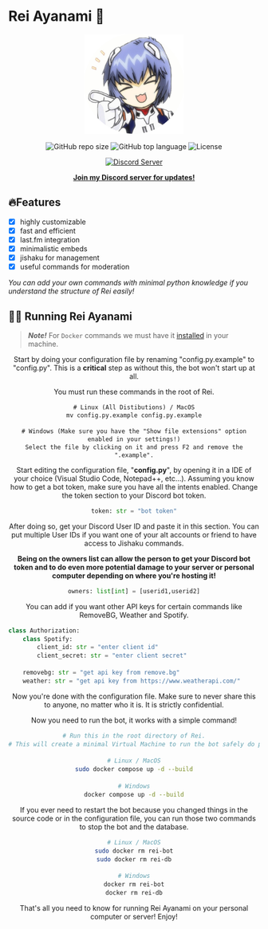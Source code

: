  # Rei Ayanami 🤖

<div align=center>
<img src="rei-pfp.png" width="200" height="200" />

![GitHub repo size](https://img.shields.io/github/repo-size/NERVCorporation/rei?style=for-the-badge)
![GitHub top language](https://img.shields.io/github/languages/top/NERVCorporation/rei?style=for-the-badge)
 ![License](https://camo.githubusercontent.com/d9b03b92063a55cc4391841c05463a86af0d39cac0536757c6602eafb1cbafaa/68747470733a2f2f696d672e736869656c64732e696f2f6769746875622f6c6963656e73652f7361746e61696e672f617374726f2d70617065723f636f6c6f723d253233324633373431267374796c653d666f722d7468652d6261646765)

 [![Discord Server](https://discordapp.com/api/guilds/1206246451840294942/widget.png?style=banner2)](https://discord.gg/3mwJgnCrZw)

[__**Join my Discord server for updates!**__](https://discord.gg/3mwJgnCrZw)
</div>

 ## 🔥Features

 - [x] highly customizable
 - [x] fast and efficient
 - [x] last.fm integration
 - [x] minimalistic embeds
 - [x] jishaku for management
 - [x] useful commands for moderation

 *You can add your own commands with minimal python knowledge if you understand the structure of Rei easily!*

 ## 👩‍💻 Running Rei Ayanami

> **_Note!_** For `Docker` commands we must have it [installed](https://docs.docker.com/engine/install/) in your machine.

<div align=center>
Start by doing your configuration file by renaming "config.py.example" to "config.py". This is a <strong>critical</strong> step as without this, the bot won't start up at all.

You must run these commands in the root of Rei.

```SH
# Linux (All Distibutions) / MacOS
mv config.py.example config.py.example

# Windows (Make sure you have the "Show file extensions" option enabled in your settings!)
Select the file by clicking on it and press F2 and remove the ".example".
```

Start editing the configuration file, "**config.py**", by opening it in a IDE of your choice (Visual Studio Code, Notepad++, etc...). Assuming you know how to get a bot token, make sure you have all the intents enabled. Change the token section to your Discord bot token.

```py
token: str = "bot token"
```

After doing so, get your Discord User ID and paste it in this section. You can put multiple User IDs if you want one of your alt accounts or friend to have access to Jishaku commands. 

__**Being on the owners list can allow the person to get your Discord bot token and to do even more potential damage to your server or personal computer depending on where you're hosting it!**__

```py
owners: list[int] = [userid1,userid2]
```

You can add if you want other API keys for certain commands like RemoveBG, Weather and Spotify.</div>

```py
class Authorization:
    class Spotify:
        client_id: str = "enter client id"
        client_secret: str = "enter client secret"

    removebg: str = "get api key from remove.bg"
    weather: str = "get api key from https://www.weatherapi.com/"
```
<div align=center>
 Now you're done with the configuration file. Make sure to never share this to anyone, no matter who it is. It is strictly confidential.

 Now you need to run the bot, it works with a simple command!

 ```sh
 # Run this in the root directory of Rei.
 # This will create a minimal Virtual Machine to run the bot safely do prevent damage on other important files or directories of your computer.

# Linux / MacOS
 sudo docker compose up -d --build

 # Windows
 docker compose up -d --build
 ```

If you ever need to restart the bot because you changed things in the source code or in the configuration file, you can run those two commands to stop the bot and the database.

```sh
# Linux / MacOS
sudo docker rm rei-bot
sudo docker rm rei-db

# Windows
docker rm rei-bot
docker rm rei-db
```

That's all you need to know for running Rei Ayanami on your personal computer or server! Enjoy!
</div>




